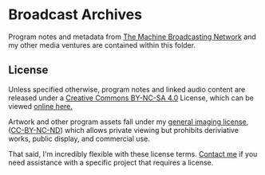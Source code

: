 # Broadcast Archives

Program notes and metadata from [The Machine Broadcasting
Network](https://www.nicholaswyoung.com/topics/the-machine/) and my other media
ventures are contained within this folder.

## License

Unless specified otherwise, program notes and linked audio content are released
under a [Creative Commons BY-NC-SA 4.0](LICENSE) License, which can be viewed
[online here.](https://creativecommons.org/licenses/by-sa/4.0/)

Artwork and other program assets fall under my [general imaging
license](../media/photos/LICENSE),
([CC-BY-NC-ND](https://spdx.org/licenses/CC-BY-NC-ND-4.0.html)) which allows
private viewing but prohibits deriviative works, public display, and commercial
use.

That said, I'm incredibly flexible with these license terms. [Contact
me](https://www.nicholaswyoung.com/contact/) if you need assistance with a
specific project that requires a license.
